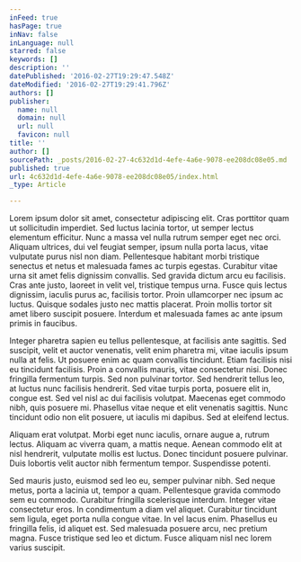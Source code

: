 ```yaml
---
inFeed: true
hasPage: true
inNav: false
inLanguage: null
starred: false
keywords: []
description: ''
datePublished: '2016-02-27T19:29:47.548Z'
dateModified: '2016-02-27T19:29:41.796Z'
authors: []
publisher:
  name: null
  domain: null
  url: null
  favicon: null
title: ''
author: []
sourcePath: _posts/2016-02-27-4c632d1d-4efe-4a6e-9078-ee208dc08e05.md
published: true
url: 4c632d1d-4efe-4a6e-9078-ee208dc08e05/index.html
_type: Article

---
```

Lorem ipsum dolor sit amet, consectetur adipiscing elit. Cras porttitor quam ut sollicitudin imperdiet. Sed luctus lacinia tortor, ut semper lectus elementum efficitur. Nunc a massa vel nulla rutrum semper eget nec orci. Aliquam ultrices, dui vel feugiat semper, ipsum nulla porta lacus, vitae vulputate purus nisl non diam. Pellentesque habitant morbi tristique senectus et netus et malesuada fames ac turpis egestas. Curabitur vitae urna sit amet felis dignissim convallis. Sed gravida dictum arcu eu facilisis. Cras ante justo, laoreet in velit vel, tristique tempus urna. Fusce quis lectus dignissim, iaculis purus ac, facilisis tortor. Proin ullamcorper nec ipsum ac luctus. Quisque sodales justo nec mattis placerat. Proin mollis tortor sit amet libero suscipit posuere. Interdum et malesuada fames ac ante ipsum primis in faucibus.

Integer pharetra sapien eu tellus pellentesque, at facilisis ante sagittis. Sed suscipit, velit et auctor venenatis, velit enim pharetra mi, vitae iaculis ipsum nulla at felis. Ut posuere enim ac quam convallis tincidunt. Etiam facilisis nisi eu tincidunt facilisis. Proin a convallis mauris, vitae consectetur nisi. Donec fringilla fermentum turpis. Sed non pulvinar tortor. Sed hendrerit tellus leo, at luctus nunc facilisis hendrerit. Sed vitae turpis porta, posuere elit in, congue est. Sed vel nisl ac dui facilisis volutpat. Maecenas eget commodo nibh, quis posuere mi. Phasellus vitae neque et elit venenatis sagittis. Nunc tincidunt odio non elit posuere, ut iaculis mi dapibus. Sed at eleifend lectus.

Aliquam erat volutpat. Morbi eget nunc iaculis, ornare augue a, rutrum lectus. Aliquam ac viverra quam, a mattis neque. Aenean commodo elit at nisl hendrerit, vulputate mollis est luctus. Donec tincidunt posuere pulvinar. Duis lobortis velit auctor nibh fermentum tempor. Suspendisse potenti.

Sed mauris justo, euismod sed leo eu, semper pulvinar nibh. Sed neque metus, porta a lacinia ut, tempor a quam. Pellentesque gravida commodo sem eu commodo. Curabitur fringilla scelerisque interdum. Integer vitae consectetur eros. In condimentum a diam vel aliquet. Curabitur tincidunt sem ligula, eget porta nulla congue vitae. In vel lacus enim. Phasellus eu fringilla felis, id aliquet est. Sed malesuada posuere arcu, nec pretium magna. Fusce tristique sed leo et dictum. Fusce aliquam nisl nec lorem varius suscipit.